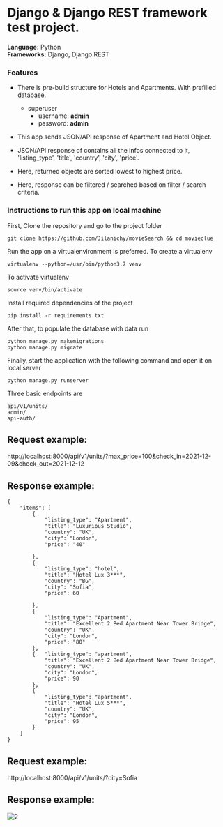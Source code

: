# Django & Django REST framework test project.


<b>Language:</b> Python <br>
<b>Frameworks:</b> Django, Django REST <br>


### Features

  - There is pre-build structure for Hotels and Apartments. With prefilled database.
      - superuser
        - username: **admin**
        - password: **admin**

  - This app sends JSON/API response of Apartment and Hotel Object.
  - JSON/API response of contains all the infos connected to it, 'listing_type', 'title', 'country', 'city', 'price'.
  - Here, returned objects are sorted lowest to highest price.
  - Here, response can be filtered / searched based on filter / search criteria.


### Instructions to run this app on local machine

First, Clone the repository and go to the project folder
```console
git clone https://github.com/Jilanichy/movieSearch && cd movieclue
```
Run the app on a virtualenvironment is preferred. To create a virtualenv
 ```console
 virtualenv --python=/usr/bin/python3.7 venv
```
To activate virtualenv
 ```console
 source venv/bin/activate
```
Install required dependencies of the project
 ```console
 pip install -r requirements.txt
```

After that, to populate the database with data run
```console
python manage.py makemigrations
python manage.py migrate
```

Finally, start the application with the following command and open it on local server
```console
python manage.py runserver
```
Three basic endpoints are
```console
api/v1/units/
admin/
api-auth/
```

## Request example:

http://localhost:8000/api/v1/units/?max_price=100&check_in=2021-12-09&check_out=2021-12-12


## Response example:

    {
        "items": [
            {
                "listing_type": "Apartment",
                "title": "Luxurious Studio",
                "country": "UK",
                "city": "London",
                "price": "40"

            },
            {
                "listing_type": "hotel",
                "title": "Hotel Lux 3***",
                "country": "BG",
                "city": "Sofia",
                "price": 60

            },
            {
                "listing_type": "Apartment",
                "title": "Excellent 2 Bed Apartment Near Tower Bridge",
                "country": "UK",
                "city": "London",
                "price": "80"
            },
            {   "listing_type": "apartment",
                "title": "Excellent 2 Bed Apartment Near Tower Bridge",
                "country": "UK",
                "city": "London",
                "price": 90
            },
            {
                "listing_type": "apartment",
                "title": "Hotel Lux 5***",
                "country": "UK",
                "city": "London",
                "price": 95
            }
        ]
    }


## Request example:

http://localhost:8000/api/v1/units/?city=Sofia

## Response example:
![2](https://user-images.githubusercontent.com/32903934/116540216-adc47580-a90b-11eb-9aa9-2816855ef67a.png)


